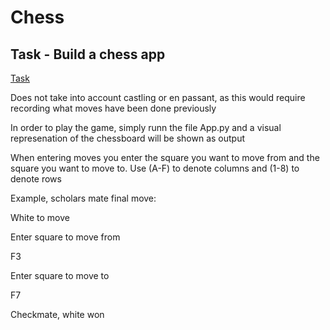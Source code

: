 # Chess

## Task  - Build a chess app
[Task](Sjakk.pdf)

Does not take into account castling or en passant, as this would require recording what moves have been done previously

In order to play the game, simply runn the file App.py and a visual represenation of the chessboard will be shown as output

When entering moves you enter the square you want to move from and the square you want to move to. Use (A-F) to denote columns and (1-8) to denote rows

Example, scholars mate final move:

White to move

Enter square to move from

F3

Enter square to move to

F7

Checkmate, white won
